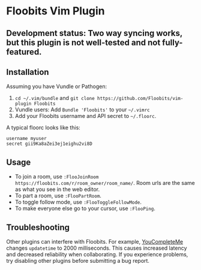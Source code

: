 # Floobits Vim Plugin

## Development status: Two way syncing works, but this plugin is not well-tested and not fully-featured.

## Installation

Assuming you have Vundle or Pathogen:

1. `cd ~/.vim/bundle` and `git clone https://github.com/Floobits/vim-plugin Floobits`
1. Vundle users: Add `Bundle 'Floobits'` to your `~/.vimrc`
1. Add your Floobits username and API secret to `~/.floorc`.

A typical floorc looks like this:

    username myuser
    secret gii9Ka8aZei3ej1eighu2vi8D

## Usage

* To join a room, use `:FlooJoinRoom https://floobits.com/r/room_owner/room_name/`. Room urls are the same as what you see in the web editor.
* To part a room, use `:FlooPartRoom`.
* To toggle follow mode, use `:FlooToggleFollowMode`.
* To make everyone else go to your cursor, use `:FlooPing`.

## Troubleshooting

Other plugins can interfere with Floobits. For example, [YouCompleteMe](https://github.com/Valloric/YouCompleteMe) changes `updatetime` to 2000 milliseconds. This causes increased latency and decreased reliability when collaborating. If you experience problems, try disabling other plugins before submitting a bug report.
